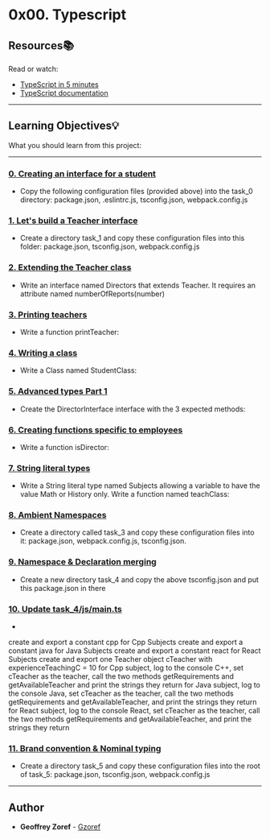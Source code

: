 # 0x00. Typescript

## Resources:books:
Read or watch:
* [TypeScript in 5 minutes](https://intranet.hbtn.io/rltoken/A2Cj5GSVny_5SlO_XunYlA)
* [TypeScript documentation](https://intranet.hbtn.io/rltoken/wslfOSj_3y9B9Q7KVUKopw)

---
## Learning Objectives:bulb:
What you should learn from this project:

---

### [0. Creating an interface for a student](./task_0/js/main.ts)
* Copy the following configuration files (provided above) into the task_0 directory: package.json, .eslintrc.js, tsconfig.json, webpack.config.js


### [1. Let's build a Teacher interface](./task_1/js/main.ts)
* Create a directory task_1 and copy these configuration files into this folder: package.json, tsconfig.json, webpack.config.js


### [2. Extending the Teacher class](./task_1/js/main.ts)
* Write an interface named Directors that extends Teacher. It requires an attribute named numberOfReports(number)


### [3. Printing teachers](./task_1/js/main.ts)
* Write a function printTeacher:


### [4. Writing a class](./task_1/js/main.ts)
* Write a Class named StudentClass:


### [5. Advanced types Part 1](./task_2/js/main.ts)
* Create the DirectorInterface interface with the 3 expected methods:


### [6. Creating functions specific to employees](./task_2/js/main.ts)
* Write a function isDirector:


### [7. String literal types](./task_2/js/main.ts)
* Write a String literal type named Subjects allowing a variable to have the value Math or History only.
Write a function named teachClass:


### [8. Ambient Namespaces](./task_3/js/main.ts)
* Create a directory called task_3 and copy these configuration files into it: package.json, webpack.config.js, tsconfig.json.


### [9. Namespace & Declaration merging](./task_4/package.json)
* Create a new directory task_4 and copy the above tsconfig.json and put this package.json in there


### [10. Update task_4/js/main.ts](./task_4/js/main.ts)
* 
create and export a constant cpp for Cpp Subjects
create and export a constant java for Java Subjects
create and export a constant react for React Subjects
create and export one Teacher object cTeacher with experienceTeachingC = 10
for Cpp subject, log to the console C++, set cTeacher as the teacher, call the two methods getRequirements and getAvailableTeacher and print the strings they return
for Java subject, log to the console Java, set cTeacher as the teacher, call the two methods getRequirements and getAvailableTeacher, and print the strings they return
for React subject, log to the console React, set cTeacher as the teacher, call the two methods getRequirements and getAvailableTeacher, and print the strings they return



### [11. Brand convention & Nominal typing](./task_5/js/main.ts)
* Create a directory task_5 and copy these configuration files into the root of task_5: package.json, tsconfig.json, webpack.config.js

---

## Author
* **Geoffrey Zoref** - [Gzoref](https://github.com/Gzoref)